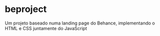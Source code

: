 # beproject
 Um projeto baseado numa landing page do Behance, implementando o HTML e CSS juntamente do JavaScript
